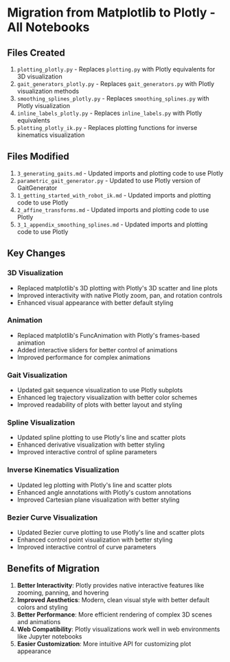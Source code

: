 # Migration from Matplotlib to Plotly - All Notebooks

## Files Created
1. `plotting_plotly.py` - Replaces `plotting.py` with Plotly equivalents for 3D visualization
2. `gait_generators_plotly.py` - Replaces `gait_generators.py` with Plotly visualization methods
3. `smoothing_splines_plotly.py` - Replaces `smoothing_splines.py` with Plotly visualization
4. `inline_labels_plotly.py` - Replaces `inline_labels.py` with Plotly equivalents
5. `plotting_plotly_ik.py` - Replaces plotting functions for inverse kinematics visualization

## Files Modified
1. `3_generating_gaits.md` - Updated imports and plotting code to use Plotly
2. `parametric_gait_generator.py` - Updated to use Plotly version of GaitGenerator
3. `1_getting_started_with_robot_ik.md` - Updated imports and plotting code to use Plotly
4. `2_affine_transforms.md` - Updated imports and plotting code to use Plotly
5. `3_1_appendix_smoothing_splines.md` - Updated imports and plotting code to use Plotly

## Key Changes

### 3D Visualization
- Replaced matplotlib's 3D plotting with Plotly's 3D scatter and line plots
- Improved interactivity with native Plotly zoom, pan, and rotation controls
- Enhanced visual appearance with better default styling

### Animation
- Replaced matplotlib's FuncAnimation with Plotly's frames-based animation
- Added interactive sliders for better control of animations
- Improved performance for complex animations

### Gait Visualization
- Updated gait sequence visualization to use Plotly subplots
- Enhanced leg trajectory visualization with better color schemes
- Improved readability of plots with better layout and styling

### Spline Visualization
- Updated spline plotting to use Plotly's line and scatter plots
- Enhanced derivative visualization with better styling
- Improved interactive control of spline parameters

### Inverse Kinematics Visualization
- Updated leg plotting with Plotly's line and scatter plots
- Enhanced angle annotations with Plotly's custom annotations
- Improved Cartesian plane visualization with better styling

### Bezier Curve Visualization
- Updated Bezier curve plotting to use Plotly's line and scatter plots
- Enhanced control point visualization with better styling
- Improved interactive control of curve parameters

## Benefits of Migration
1. **Better Interactivity**: Plotly provides native interactive features like zooming, panning, and hovering
2. **Improved Aesthetics**: Modern, clean visual style with better default colors and styling
3. **Better Performance**: More efficient rendering of complex 3D scenes and animations
4. **Web Compatibility**: Plotly visualizations work well in web environments like Jupyter notebooks
5. **Easier Customization**: More intuitive API for customizing plot appearance
